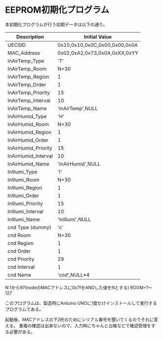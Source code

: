 EEPROM初期化プログラム
=====================

本初期化プログラムが行う初期データは以下の通り。

|    Description             | Initial Value                 |
|----------------------------|-------------------------------|
|    UECSID                  | 0x10,0x10,0x0C,0x00,0x00,0x0A |
|    MAC_Address             | 0x02,0xA2,0x73,0x0A,0xXX,0xYY |
|    InAirTemp_Type          | 'T'                           |
|    InAirTemp_Room          | N+30                          |
|    InAirTemp_Region        | 1                             |
|    InAirTemp_Order         | 1                             |
|    InAirTemp_Priority      | 15                            |
|    InAirTemp_Interval      | 10                            |
|    InAirTemp_Name          | 'InAirTemp',NULL              |
|    InAirHumid_Type         | 'H'                           |
|    InAirHumid_Room         | N+30                          |
|    InAirHumid_Region       | 1                             |
|    InAirHumid_Order        | 1                             |
|    InAirHumid_Priority     | 15                            |
|    InAirHumid_Interval     | 10                            |
|    InAirHumid_Name         | 'InAirHumid',NULL             |
|    InIllumi_Type           | 'I'                           |
|    InIllumi_Room           | N+30                          |
|    InIllumi_Region         | 1                             |
|    InIllumi_Order          | 1                             |
|    InIllumi_Priority       | 15                            |
|    InIllumi_Interval       | 10                            |
|    InIllumi_Name           | 'InIllumi',NULL               |
|    cnd Type (dummy)        | 'c'                           |
|    cnd Room                | N+30                          |
|    cnd Region              | 1                             |
|    cnd Order               | 1                             |
|    cnd Priority            | 29                            |
|    cnd Interval            | 1                             |
|    cnd Name                | 'cnd',NULL*4                  |


N:1から97(nodeのMACアドレスに0x7fをANDした値をNとする)
ROOM=1〜127

このプログラムは、製造時にArduino UNOに1度だけインストールして実行するプログラムである。

起動後、MACアドレスの下2桁のためにシリアル番号を聞いてくるのでそれに答える。
重複の確認は出来ないので、入力時にちゃんと台帳などで確認管理をする必要がある。
